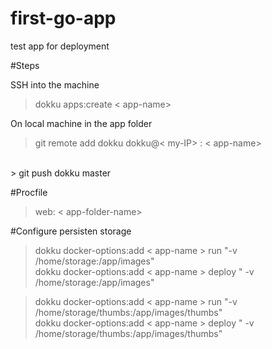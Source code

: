 # first-go-app
test app for deployment

#Steps

SSH into the machine <br/>
> dokku apps:create < app-name> <br/>

On local machine in the app folder<br/>
> git remote add dokku dokku@< my-IP> : < app-name> <br/>
<br/>
> git push dokku master

#Procfile

> web: < app-folder-name>

#Configure persisten storage 

> dokku docker-options:add < app-name > run "-v /home/storage:/app/images" </br>
> dokku docker-options:add < app-name > deploy " -v /home/storage:/app/images"


> dokku docker-options:add < app-name > run "-v /home/storage/thumbs:/app/images/thumbs"</br>
> dokku docker-options:add < app-name > deploy " -v /home/storage/thumbs:/app/images/thumbs"

